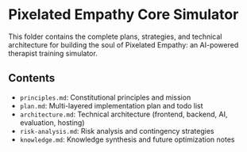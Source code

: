 # Pixelated Empathy Core Simulator

This folder contains the complete plans, strategies, and technical architecture for building the soul of Pixelated Empathy: an AI-powered therapist training simulator.

## Contents
- `principles.md`: Constitutional principles and mission
- `plan.md`: Multi-layered implementation plan and todo list
- `architecture.md`: Technical architecture (frontend, backend, AI, evaluation, hosting)
- `risk-analysis.md`: Risk analysis and contingency strategies
- `knowledge.md`: Knowledge synthesis and future optimization notes
